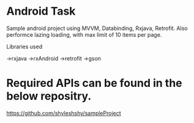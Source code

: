 # Android Task

Sample android project using MVVM, Databinding, Rxjava, Retrofit.
Also performce lazing loading, with max limit of 10 items per page.

Libraries used

->rxjava
->rxAndroid
->retrofit
->gson


# Required APIs can be found in the below repositry. 

https://github.com/shyleshshy/sampleProject
